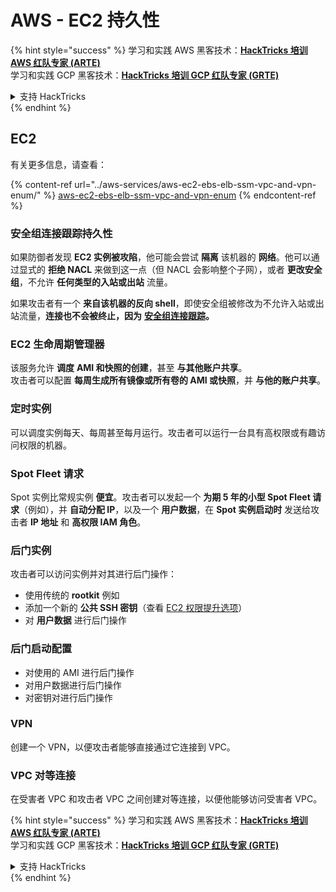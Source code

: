 # AWS - EC2 持久性

{% hint style="success" %}
学习和实践 AWS 黑客技术：<img src="../../../.gitbook/assets/image (1).png" alt="" data-size="line">[**HackTricks 培训 AWS 红队专家 (ARTE)**](https://training.hacktricks.xyz/courses/arte)<img src="../../../.gitbook/assets/image (1).png" alt="" data-size="line">\
学习和实践 GCP 黑客技术：<img src="../../../.gitbook/assets/image (2).png" alt="" data-size="line">[**HackTricks 培训 GCP 红队专家 (GRTE)**<img src="../../../.gitbook/assets/image (2).png" alt="" data-size="line">](https://training.hacktricks.xyz/courses/grte)

<details>

<summary>支持 HackTricks</summary>

* 查看 [**订阅计划**](https://github.com/sponsors/carlospolop)!
* **加入** 💬 [**Discord 群组**](https://discord.gg/hRep4RUj7f) 或 [**Telegram 群组**](https://t.me/peass) 或 **关注** 我们的 **Twitter** 🐦 [**@hacktricks\_live**](https://twitter.com/hacktricks\_live)**.**
* **通过向** [**HackTricks**](https://github.com/carlospolop/hacktricks) 和 [**HackTricks Cloud**](https://github.com/carlospolop/hacktricks-cloud) GitHub 仓库提交 PR 分享黑客技巧。

</details>
{% endhint %}

## EC2

有关更多信息，请查看：

{% content-ref url="../aws-services/aws-ec2-ebs-elb-ssm-vpc-and-vpn-enum/" %}
[aws-ec2-ebs-elb-ssm-vpc-and-vpn-enum](../aws-services/aws-ec2-ebs-elb-ssm-vpc-and-vpn-enum/)
{% endcontent-ref %}

### 安全组连接跟踪持久性

如果防御者发现 **EC2 实例被攻陷**，他可能会尝试 **隔离** 该机器的 **网络**。他可以通过显式的 **拒绝 NACL** 来做到这一点（但 NACL 会影响整个子网），或者 **更改安全组**，不允许 **任何类型的入站或出站** 流量。

如果攻击者有一个 **来自该机器的反向 shell**，即使安全组被修改为不允许入站或出站流量，**连接也不会被终止，因为** [**安全组连接跟踪**](https://docs.aws.amazon.com/AWSEC2/latest/UserGuide/security-group-connection-tracking.html)**。**

### EC2 生命周期管理器

该服务允许 **调度** **AMI 和快照的创建**，甚至 **与其他账户共享**。\
攻击者可以配置 **每周生成所有镜像或所有卷的 AMI 或快照**，并 **与他的账户共享**。

### 定时实例

可以调度实例每天、每周甚至每月运行。攻击者可以运行一台具有高权限或有趣访问权限的机器。

### Spot Fleet 请求

Spot 实例比常规实例 **便宜**。攻击者可以发起一个 **为期 5 年的小型 Spot Fleet 请求**（例如），并 **自动分配 IP**，以及一个 **用户数据**，在 **Spot 实例启动时** 发送给攻击者 **IP 地址** 和 **高权限 IAM 角色**。

### 后门实例

攻击者可以访问实例并对其进行后门操作：

* 使用传统的 **rootkit** 例如
* 添加一个新的 **公共 SSH 密钥**（查看 [EC2 权限提升选项](../aws-privilege-escalation/aws-ec2-privesc.md)）
* 对 **用户数据** 进行后门操作

### **后门启动配置**

* 对使用的 AMI 进行后门操作
* 对用户数据进行后门操作
* 对密钥对进行后门操作

### VPN

创建一个 VPN，以便攻击者能够直接通过它连接到 VPC。

### VPC 对等连接

在受害者 VPC 和攻击者 VPC 之间创建对等连接，以便他能够访问受害者 VPC。

{% hint style="success" %}
学习和实践 AWS 黑客技术：<img src="../../../.gitbook/assets/image (1).png" alt="" data-size="line">[**HackTricks 培训 AWS 红队专家 (ARTE)**](https://training.hacktricks.xyz/courses/arte)<img src="../../../.gitbook/assets/image (1).png" alt="" data-size="line">\
学习和实践 GCP 黑客技术：<img src="../../../.gitbook/assets/image (2).png" alt="" data-size="line">[**HackTricks 培训 GCP 红队专家 (GRTE)**<img src="../../../.gitbook/assets/image (2).png" alt="" data-size="line">](https://training.hacktricks.xyz/courses/grte)

<details>

<summary>支持 HackTricks</summary>

* 查看 [**订阅计划**](https://github.com/sponsors/carlospolop)!
* **加入** 💬 [**Discord 群组**](https://discord.gg/hRep4RUj7f) 或 [**Telegram 群组**](https://t.me/peass) 或 **关注** 我们的 **Twitter** 🐦 [**@hacktricks\_live**](https://twitter.com/hacktricks\_live)**.**
* **通过向** [**HackTricks**](https://github.com/carlospolop/hacktricks) 和 [**HackTricks Cloud**](https://github.com/carlospolop/hacktricks-cloud) GitHub 仓库提交 PR 分享黑客技巧。

</details>
{% endhint %}
